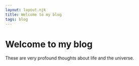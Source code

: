 ```yaml
---
layout: layout.njk
title: Welcome to my blog
tags: blog
---
```


# Welcome to my blog

These are very profound thoughts about life and the universe.